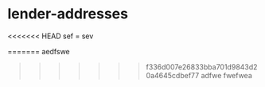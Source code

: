 # lender-addresses

<<<<<<< HEAD
sef = sev

=======
aedfswe
>>>>>>> f336d007e26833bba701d9843d20a4645cdbef77
adfwe
fwefwea

